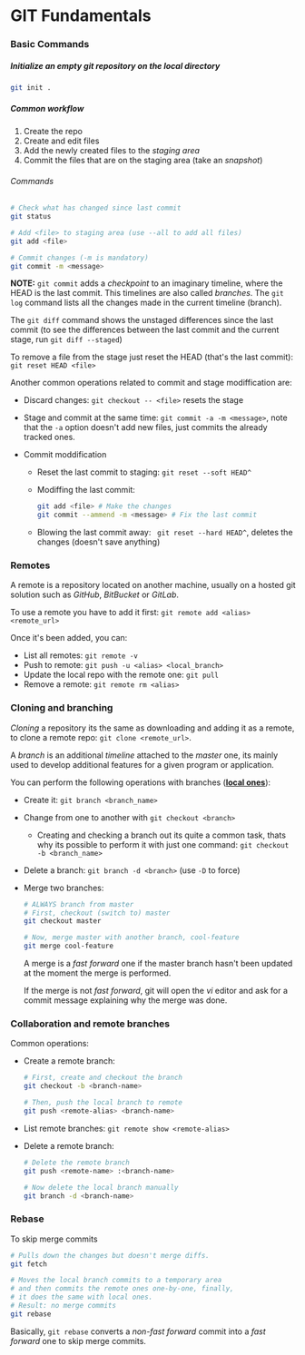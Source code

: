 # GIT Fundamentals

### Basic Commands

##### Initialize an empty git repository on the local directory

```bash
git init .
```

##### Common workflow

1. Create the repo
2. Create and edit files
3. Add the newly created files to the _staging area_ 
4. Commit the files that are on the staging area (take an _snapshot_)

###### Commands

```bash
# Check what has changed since last commit
git status

# Add <file> to staging area (use --all to add all files)
git add <file>

# Commit changes (-m is mandatory)
git commit -m <message>
```

__NOTE:__ `git commit` adds a _checkpoint_ to an imaginary timeline, where the HEAD is the last commit. This timelines are also called _branches_. The `git log` command lists all the changes made in the current timeline (branch).

The `git diff` command shows the unstaged differences since the last commit (to see the differences between the last commit and the current stage, run `git diff --staged`)

To remove a file from the stage just reset the HEAD (that's the last commit): `git reset HEAD <file>`

Another common operations related to commit and stage modiffication are:

- Discard changes: `git checkout -- <file>` resets the stage

- Stage and commit at the same time: `git commit -a -m <message>`, note that the `-a` option doesn't add new files, just commits the already tracked ones.

- Commit moddification

  - Reset the last commit to staging: `git reset --soft HEAD^`

  - Modiffing the last commit:

    ```bash
    git add <file> # Make the changes
    git commit --ammend -m <message> # Fix the last commit
    ```

  - Blowing the last commit away: ``` git reset --hard HEAD^```, deletes the changes (doesn't save anything)

### Remotes

A remote is a repository located on another machine, usually on a hosted git solution such as _GitHub_, _BitBucket_ or _GitLab_.

To use a remote you have to add it first: `git remote add <alias> <remote_url>`

Once it's been added, you can:

- List all remotes: `git remote -v`
- Push to remote: `git push -u <alias> <local_branch>`
- Update the local repo with the remote one: `git pull`
- Remove a remote: `git remote rm <alias>`



### Cloning and branching

_Cloning_ a repository its the same as downloading and adding it as a remote, to clone a remote repo: `git clone <remote_url>`.

A _branch_ is an additional _timeline_ attached to the _master_ one, its mainly used to develop additional features for a given program or application.

You can perform the following operations with branches (<u>**local ones**</u>):

- Create it: `git branch <branch_name>`

- Change from one to another with `git checkout <branch>`

  - Creating and checking a branch out its quite a common task, thats why its possible to perform it with just one command: `git checkout -b <branch_name>`

- Delete a branch: `git branch -d <branch>` (use `-D` to force)

- Merge two branches: 

  ```bash
  # ALWAYS branch from master
  # First, checkout (switch to) master
  git checkout master
  
  # Now, merge master with another branch, cool-feature
  git merge cool-feature
  ```

  A merge is a _fast forward_ one if the master branch hasn't been updated at the moment the merge is performed.

  If the merge is not _fast forward_, git will open the _vi_ editor and ask for a commit message explaining why the merge was done. 



### Collaboration and remote branches

Common operations:

- Create a remote branch:

  ```bash
  # First, create and checkout the branch
  git checkout -b <branch-name>
  
  # Then, push the local branch to remote
  git push <remote-alias> <branch-name>
  ```

- List remote branches: `git remote show <remote-alias>`

- Delete a remote branch:

  ```bash
  # Delete the remote branch
  git push <remote-name> :<branch-name>
  
  # Now delete the local branch manually
  git branch -d <branch-name>
  ```



### Rebase

To skip merge commits

```bash
# Pulls down the changes but doesn't merge diffs.
git fetch

# Moves the local branch commits to a temporary area 
# and then commits the remote ones one-by-one, finally, 
# it does the same with local ones. 
# Result: no merge commits
git rebase
```

Basically, `git rebase` converts a _non-fast forward_ commit into a _fast forward_ one to skip merge commits.